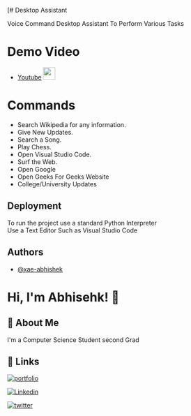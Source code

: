 [# Desktop Assistant 

Voice Command Desktop Assistant To Perform Various Tasks

# Demo Video
 - [Youtube](https://youtu.be/xIB-IxGrw08) [<img src="https://uploads-ssl.webflow.com/64cb8d6aa725b757be669346/64d6bcc3e1e8ebf6ab9ebfcd_youtube%20(1).png" height="28px" width="28px">](https://youtu.be/xIB-IxGrw08)

# Commands 

- Search Wikipedia for any information.
- Give New Updates.
- Search a Song.
- Play Chess.
- Open Visual Studio Code.
- Surf the Web.
- Open Google
- Open Geeks For Geeks Website
- College/University Updates


## Deployment

To run the project use a standard Python Interpreter   
Use a Text Editor Such as Visual Studio Code


## Authors

- [@xae-abhishek](https://github.com/Xae-Abhishek)






# Hi, I'm Abhisehk! 👋


## 🚀 About Me
I'm a Computer Science Student second Grad


## 🔗 Links
[![portfolio](https://img.shields.io/badge/my_portfolio-000?style=for-the-badge&logo=ko-fi&logoColor=white)](https://github.com/Xae-Abhishek?tab=repositories)

[![Linkedin](https://img.shields.io/badge/linkedin-0A66C2?style=for-the-badge&logo=linkedin&logoColor=white)](https://www.linkedin.com/in/xaeabhishek/)

[![twitter](https://img.shields.io/badge/twitter-1DA1F2?style=for-the-badge&logo=twitter&logoColor=white)](https://twitter.com/xaeabhishek)

